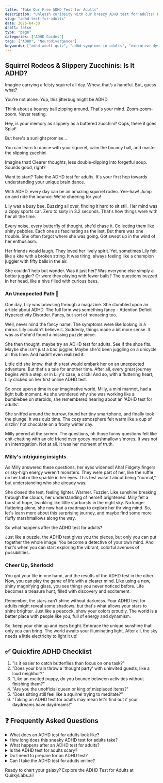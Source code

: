```yaml
---
title: "Take Our Free ADHD Test for Adults"
description: "Unleash curiosity with our breezy ADHD test for adults! Playful, speedy and tailored for your vibrant mind. Start your discovery journey today!"
slug: "adhd-test-for-adults"
date: 2025-04-30
draft: false
type: "page"
categories: ["ADHD Guides"]
tags: ["ADHD", "Neurodivergence"]
keywords: ["adhd adult quiz", "adhd symptoms in adults", "executive dysfunction test"]
---
```


## Squirrel Rodeos & Slippery Zucchinis: Is It ADHD?

Imagine carrying a feisty squirrel all day. Whew, that’s a handful. But, guess what?

You're not alone. Yup, this jitterbug might be ADHD. 

Think about a bouncy ball zipping around. That's your mind. Zoom-zoom-zoom. Never resting.

Hey, is your memory as slippery as a buttered zucchini? Oops, there it goes. Splat!

But here's a sunlight promise... 

You can learn to dance with your squirrel, calm the bouncy ball, and master the slipping zucchini.

Imagine that! Clearer thoughts, less double-dipping into forgetful soup. Sounds good, right? 

Want to start? Take the ADHD test for adults. It's your first hop towards understanding your unique brain dance. 

With ADHD, every day can be an amazing squirrel rodeo. Yee-haw! Jump on and ride the bounce. We're cheering for you!

Lily was a busy bee. Buzzing all over, finding it hard to sit still. Her mind was a zippy sports car. Zero to sixty in 3.2 seconds. That's how things were with her all the time. 

Every noise, every butterfly of thought, she'd chase it. Collecting them like shiny pebbles. Each one as fascinating as the last. But there was one trouble. She often forgot where she was going. Got swept up in the wind of her enthusiasm.

Her friends would laugh. They loved her lively spirit. Yet, sometimes Lily felt like a kite with a broken string. It was tiring, always feeling like a champion juggler with fifty balls in the air.

She couldn't help but wonder. Was it just her? Was everyone else simply a better juggler? Or were they playing with fewer balls? The questions buzzed in her head, like a hive filled with curious bees.

### An Unexpected Path 🐾

One day, Lily was browsing through a magazine. She stumbled upon an article about ADHD. The full form was something fancy - Attention Deficit Hyperactivity Disorder. Fancy, but sort of menacing too.

Well, never mind the fancy name. The symptoms were like looking in a mirror. Lily couldn't believe it. Suddenly, things made a bit more sense. It was as if she'd found a missing puzzle piece.

She then thought, maybe try an ADHD test for adults. See if the shoe fits. Maybe she isn't just a bad juggler. Maybe she'd been juggling on a unicycle all this time. And hadn’t even realized it.

Little did she know, that this test would embark her on an unexpected adventure. But that's a tale for another time. After all, every great journey begins with a step, or in Lily's case, a click! And so, with a fluttering heart, Lily clicked on her first online ADHD test.

So once upon a time in our imaginative world, Milly, a mini marmot, had a light bulb moment. As she wondered why she was working like a bumblebee on steroids, she remembered hearing about an 'ADHD test for adults'. 

She sniffed around the burrow, found her tiny smartphone, and finally took the plunge. It was quiz time. The cozy atmosphere felt warm like a cup of sizzlin' hot chocolate on a frosty winter day. 

Milly peered at the screen. The questions, oh those funny questions felt like chit-chatting with an old friend over gooey marshmallow s'mores. It was not an interrogation. Not at all. It was her moment of truth. 

### Milly's intriguing insights

As Milly answered these questions, her eyes widened! Aha! Fidgety fingers or sky-high energy weren't monsters. They were part of her, like the ruffle on her tail or the sparkle in her eyes. This test wasn't about being "normal," but understanding who she already was. 

She closed the test, feeling lighter. Warmer. Fuzzier. Like sunshine breaking through the clouds, her understanding of herself brightened. Milly felt a burst of hope, twinkling like little starbursts in the night sky. No longer fluttering alone, she now had a roadmap to explore her thriving mind. So, let's learn more about this surprising journey, and maybe find some more fluffy marshmallows along the way.

So what happens after the ADHD test for adults?

Just like a puzzle, the ADHD test gives you the pieces, but only you can put together the whole image. You become a detective of your own mind. And that's when you can start exploring the vibrant, colorful avenues of possibilities.

### Cheer Up, Sherlock!

You got your life in one hand, and the results of the ADHD test in the other. Now, you can play the game of life with a clearer mind. Like using a new, shiny magnifying glass, you see things you never noticed before. Life becomes a treasure hunt, filled with discovery and excitement.

Remember, the stars can’t shine without darkness. Your ADHD test for adults might reveal some shadows, but that's what allows your stars to shine brighter. Just like a peacock, show your colors proudly. The world is a better place with people like you, full of energy and dynamism.

So, keep your chin up and eyes bright. Embrace the unique sunshine that only you can bring. The world awaits your illuminating light. After all, the sky needs a little electricity to light it up!

## ✅ Quickfire ADHD Checklist

1. "Is it easier to catch butterflies than focus on one task?"
2. "Does your brain throw a 'thought party' with uninvited guests, like a loud neighbor?"
3. "Like an excited puppy, do you bounce between activities without finishing them?"
4. "Are you the unofficial queen or king of misplaced items?"
5. "Does sitting still feel like a squirrel trying to meditate?"
6. "Taking an ADHD test for adults may mean let's find out if your daydreams have daydreams!"

## ❓ Frequently Asked Questions

<details>
<summary>What does an ADHD test for adults look like?</summary>
Think of it as a fun, magical maze in your brain. It's a chat with a professional, filled with questions about your strengths, challenges, and past. It's your moment, so shine!
</details>

<details>
<summary>How long does this sneaky ADHD test for adults take?</summary>
Think of it as a cozy afternoon with a good movie. It usually takes 2-3 hours. Grab a comfy cushion and your favorite fidget spinner; get set, go!
</details>

<details>
<summary>What happens after an ADHD test for adults?</summary>
A rainbow after a drizzle! You'll receive your test results and discuss options with a pro. Remember, no matter the result, you're already a superstar!
</details>

<details>
<summary>Is the ADHD test for adults scary?</summary>
Nah! It's just like exploring your mind's secret diary. A tad bit emotional, but in a cozy, validating way. Don't forget your favorite stress ball—squeeze and release!
</details>

<details>
<summary>Do I need to prepare for an ADHD test?</summary>
Just be your amazing self. Remember, this isn't school, no 'prepare and scare'. Feel free to bring a cuddly teddy for extra comfort, though.
</details>

<details>
<summary>Can I take the ADHD test for adults online?</summary>
Yes, you can! But remember, it’s like a bedtime story and might not show the full picture. So, don't skip the chance to talk with a pro as well.
</details>

Ready to chart your galaxy? Explore the ADHD Test for Adults at QuirkyLabs.ai!